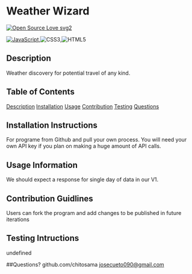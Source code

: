 # Weather Wizard

  [![Open Source Love svg2](https://badges.frapsoft.com/os/v2/open-source.svg?v=103)](https://github.com/ellerbrock/open-source-badges/)

  [![JavaScript](https://img.shields.io/badge/--F7DF1E?logo=javascript&logoColor=000)](https://www.javascript.com/),![CSS3](https://img.shields.io/badge/css3-%231572B6.svg?style=for-the-badge&logo=css3&logoColor=white),![HTML5](https://img.shields.io/badge/html5-%23E34F26.svg?style=for-the-badge&logo=html5&logoColor=white)

## Description
Weather discovery for potential travel of any kind.

## Table of Contents
[Description](#description)
[Installation](#installation-instructions)
[Usage](#usage-information)
[Contribution](#contribution-guildines)
[Testing](#testing-instruction)
[Questions](#questions)

## Installation Instructions
For programe from Github and pull your own process. You will need your own API key if you plan on making a huge amount of API calls.

## Usage Information
We should expect a response for single day of data in our V1.

## Contribution Guidlines
Users can fork the program and add changes to be published in future iterations

## Testing Intructions
undefined

##Questions?
github.com/chitosama
josecueto090@gmail.com
